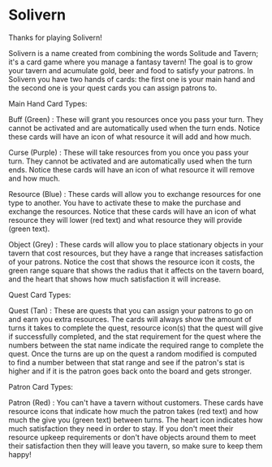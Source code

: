 # Solivern
Thanks for playing Solivern!

Solivern is a name created from combining the words Solitude and Tavern; it's a card game where you manage a fantasy tavern! The goal is to grow your tavern and acumulate gold, beer and food to satisfy your patrons. In Solivern you have two hands of cards: the first one is your main hand and the second one is your quest cards you can assign patrons to.

Main Hand Card Types:

Buff (Green) : These will grant you resources once you pass your turn. They cannot be activated and are automatically used when the turn ends. Notice these cards will have an icon of what resource it will add and how much.

Curse (Purple) : These will take resources from you once you pass your turn. They cannot be activated and are automatically used when the turn ends. Notice these cards will have an icon of what resource it will remove and how much.

Resource (Blue) : These cards will allow you to exchange resources for one type to another. You have to activate these to make the purchase and exchange the resources. Notice that these cards will have an icon of what resource they will lower (red text) and what resource they will provide (green text).

Object (Grey) : These cards will allow you to place stationary objects in your tavern that cost resources, but they have a range that increases satisfaction of your patrons. Notice the cost that shows the resource icon it costs, the green range square that shows the radius that it affects on the tavern board, and the heart that shows how much satisfaction it will increase.

Quest Card Types:

Quest (Tan) : These are quests that you can assign your patrons to go on and earn you extra resources. The cards will always show the amount of turns it takes to complete the quest, resource icon(s) that the quest will give if successfully completed, and the stat requirement for the quest where the numbers between the stat name indicate the required range to complete the quest. Once the turns are up on the quest a random modified is computed to find a number between that stat range and see if the patron's stat is higher and if it is the patron goes back onto the board and gets stronger.

Patron Card Types:

Patron (Red) : You can't have a tavern without customers. These cards have resource icons that indicate how much the patron takes (red text) and how much the give you (green text) between turns. The heart icon indicates how much satisfaction they need in order to stay. If you don't meet their resource upkeep requirements or don't have objects around them to meet their satisfaction then they will leave you tavern, so make sure to keep them happy!
